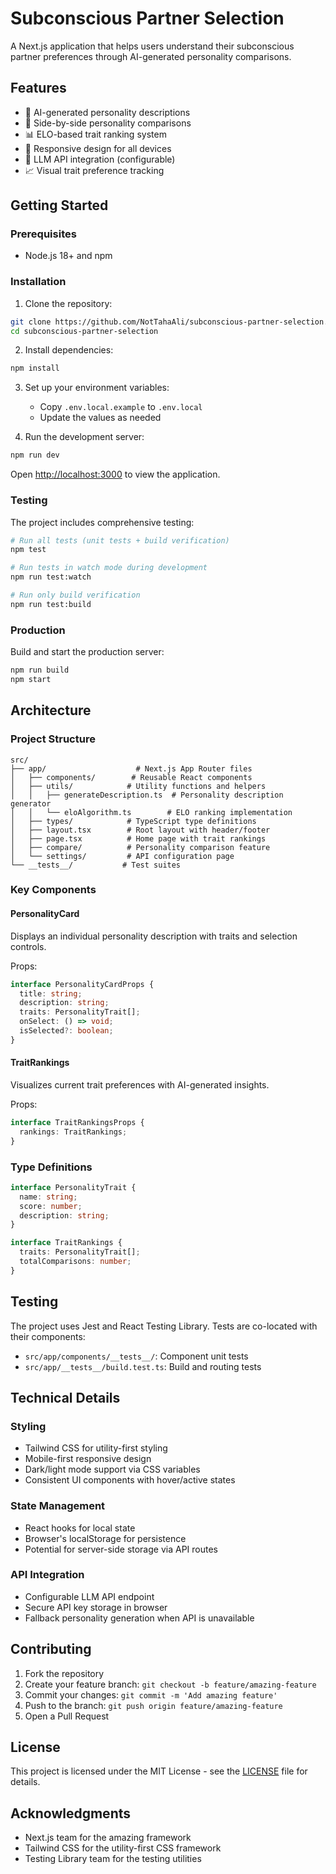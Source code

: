 # Subconscious Partner Selection

A Next.js application that helps users understand their subconscious partner preferences through AI-generated personality comparisons.

## Features

- 🧠 AI-generated personality descriptions
- 🔄 Side-by-side personality comparisons
- 📊 ELO-based trait ranking system
- 📱 Responsive design for all devices
- 🔑 LLM API integration (configurable)
- 📈 Visual trait preference tracking

## Getting Started

### Prerequisites

- Node.js 18+ and npm

### Installation

1. Clone the repository:
```bash
git clone https://github.com/NotTahaAli/subconscious-partner-selection.git
cd subconscious-partner-selection
```

2. Install dependencies:
```bash
npm install
```

3. Set up your environment variables:
   - Copy `.env.local.example` to `.env.local`
   - Update the values as needed

4. Run the development server:
```bash
npm run dev
```

Open [http://localhost:3000](http://localhost:3000) to view the application.

### Testing

The project includes comprehensive testing:

```bash
# Run all tests (unit tests + build verification)
npm test

# Run tests in watch mode during development
npm run test:watch

# Run only build verification
npm run test:build
```

### Production

Build and start the production server:
```bash
npm run build
npm start
```

## Architecture

### Project Structure

```
src/
├── app/                    # Next.js App Router files
│   ├── components/        # Reusable React components
│   ├── utils/            # Utility functions and helpers
│   │   ├── generateDescription.ts  # Personality description generator
│   │   └── eloAlgorithm.ts        # ELO ranking implementation
│   ├── types/            # TypeScript type definitions
│   ├── layout.tsx        # Root layout with header/footer
│   ├── page.tsx          # Home page with trait rankings
│   ├── compare/          # Personality comparison feature
│   └── settings/         # API configuration page
└── __tests__/           # Test suites
```

### Key Components

#### PersonalityCard
Displays an individual personality description with traits and selection controls.

Props:
```typescript
interface PersonalityCardProps {
  title: string;
  description: string;
  traits: PersonalityTrait[];
  onSelect: () => void;
  isSelected?: boolean;
}
```

#### TraitRankings
Visualizes current trait preferences with AI-generated insights.

Props:
```typescript
interface TraitRankingsProps {
  rankings: TraitRankings;
}
```

### Type Definitions

```typescript
interface PersonalityTrait {
  name: string;
  score: number;
  description: string;
}

interface TraitRankings {
  traits: PersonalityTrait[];
  totalComparisons: number;
}
```

## Testing

The project uses Jest and React Testing Library. Tests are co-located with their components:

- `src/app/components/__tests__/`: Component unit tests
- `src/app/__tests__/build.test.ts`: Build and routing tests

## Technical Details

### Styling
- Tailwind CSS for utility-first styling
- Mobile-first responsive design
- Dark/light mode support via CSS variables
- Consistent UI components with hover/active states

### State Management
- React hooks for local state
- Browser's localStorage for persistence
- Potential for server-side storage via API routes

### API Integration
- Configurable LLM API endpoint
- Secure API key storage in browser
- Fallback personality generation when API is unavailable

## Contributing

1. Fork the repository
2. Create your feature branch: `git checkout -b feature/amazing-feature`
3. Commit your changes: `git commit -m 'Add amazing feature'`
4. Push to the branch: `git push origin feature/amazing-feature`
5. Open a Pull Request

## License

This project is licensed under the MIT License - see the [LICENSE](LICENSE) file for details.

## Acknowledgments

- Next.js team for the amazing framework
- Tailwind CSS for the utility-first CSS framework
- Testing Library team for the testing utilities
